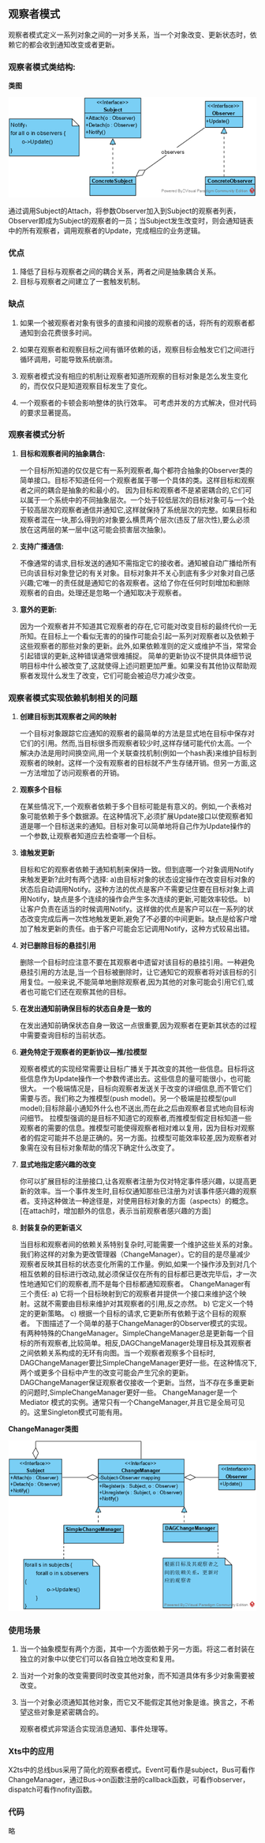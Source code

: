 ## 观察者模式

 观察者模式定义一系列对象之间的一对多关系，当一个对象改变、更新状态时，依赖它的都会收到通知改变或者更新。  



### 观察者模式类结构:

**类图**

![观察者模式类图](./images/observer.png)



通过调用Subject的Attach，将参数Observer加入到Subject的观察者列表，Observer即成为Subject的观察者的一员；当Subject发生改变时，则会通知链表中的所有观察者，调用观察者的Update，完成相应的业务逻辑。



### 优点

1.  降低了目标与观察者之间的耦合关系，两者之间是抽象耦合关系。 
2.  目标与观察者之间建立了一套触发机制。  

### 缺点

1. 如果一个被观察者对象有很多的直接和间接的观察者的话，将所有的观察者都通知到会花费很多时间。

2. 如果在观察者和观察目标之间有循环依赖的话，观察目标会触发它们之间进行循环调用，可能导致系统崩溃。

3. 观察者模式没有相应的机制让观察者知道所观察的目标对象是怎么发生变化的，而仅仅只是知道观察目标发生了变化。 

4.  一个观察者的卡顿会影响整体的执行效率。 可考虑并发的方式解决，但对代码的要求显著提高。



### 观察者模式分析

1. **目标和观察者间的抽象耦合:**  

   一个目标所知道的仅仅是它有一系列观察者,每个都符合抽象的Observer类的简单接口。目标不知道任何一个观察者属于哪一个具体的类。这样目标和观察者之间的耦合是抽象的和最小的。
   因为目标和观察者不是紧密耦合的,它们可以属于一个系统中的不同抽象层次。一个处于较低层次的目标对象可与一个处于较高层次的观察者通信并通知它,这样就保持了系统层次的完整。如果目标和观察者混在一块,那么得到的对象要么横贯两个层次(违反了层次性),要么必须放在这两层的某一层中(这可能会损害层次抽象)。

2. **支持广播通信:** 

   不像通常的请求,目标发送的通知不需指定它的接收者。通知被自动广播给所有已向该目标对象登记的有关对象。目标对象并不关心到底有多少对象对自己感兴趣;它唯一的责任就是通知它的各观察者。这给了你在任何时刻增加和删除观察者的自由。处理还是忽略一个通知取决于观察者。

3. **意外的更新:** 

   因为一个观察者并不知道其它观察者的存在,它可能对改变目标的最终代价一无所知。在目标上一个看似无害的的操作可能会引起一系列对观察者以及依赖于这些观察者的那些对象的更新。此外,如果依赖准则的定义或维护不当，常常会引起错误的更新,这种错误通常很难捕捉。
   简单的更新协议不提供具体细节说明目标中什么被改变了,这就使得上述问题更加严重。如果没有其他协议帮助观察者发现什么发生了改变，它们可能会被迫尽力减少改变。

### 观察者模式实现依赖机制相关的问题
1. **创建目标到其观察者之间的映射**

   一个目标对象跟踪它应通知的观察者的最简单的方法是显式地在目标中保存对它们的引用。然而,当目标很多而观察者较少时,这样存储可能代价太高。一个解决办法是用时间换空间,用一个关联查找机制(例如一个hash表)来维护目标到观察者的映射。这样一个没有观察者的目标就不产生存储开销。但另一方面,这一方法增加了访问观察者的开销。

2. **观察多个目标**

   在某些情况下,一个观察者依赖于多个目标可能是有意义的。例如,一个表格对象可能依赖于多个数据源。在这种情况下,必须扩展Update接口以使观察者知道是哪一个目标送来的通知。目标对象可以简单地将自己作为Update操作的一个参数,让观察者知道应去检查哪一个目标。

3. **谁触发更新**

   目标和它的观察者依赖于通知机制来保持一致。但到底哪一个对象调用Notify来触发更新?此时有两个选择:
   a)由目标对象的状态设定操作在改变目标对象的状态后自动调用Notify。这种方法的优点是客户不需要记住要在目标对象上调用Notify，缺点是多个连续的操作会产生多次连续的更新,可能效率较低。
   b)让客户负责在适当的时候调用Notify。这样做的优点是客户可以在一系列的状态改变完成后再一次性地触发更新,避免了不必要的中间更新。缺点是给客户增加了触发更新的责任。由于客户可能会忘记调用Notify，这种方式较易出错。

4. **对已删除目标的悬挂引用**

   删除一个目标时应注意不要在其观察者中遗留对该目标的悬挂引用。一种避免悬挂引用的方法是,当一个目标被删除时，让它通知它的观察者将对该目标的引用复位。一般来说,不能简单地删除观察者,因为其他的对象可能会引用它们,或者也可能它们还在观察其他的目标。

5. **在发出通知前确保目标的状态自身是一致的**

   在发出通知前确保状态自身一致这一点很重要,因为观察者在更新其状态的过程中需要查询目标的当前状态。

6. **避免特定于观察者的更新协议—推/拉模型**

   观察者模式的实现经常需要让目标广播关于其改变的其他一些信息。目标将这些信息作为Update操作一个参数传递出去。这些信息的量可能很小，也可能很大。
   一个极端情况是，目标向观察者发送关于改变的详细信息,而不管它们需要与否。我们称之为推模型(push model)。另一个极端是拉模型(pull model);目标除最小通知外什么也不送出,而在此之后由观察者显式地向目标询问细节。
   拉模型强调的是目标不知道它的观察者,而推模型假定目标知道一些观察者的需要的信息。推模型可能使得观察者相对难以复用，因为目标对观察者的假定可能并不总是正确的。另一方面。拉模型可能效率较差,因为观察者对象需在没有目标对象帮助的情况下确定什么改变了。

7. **显式地指定感兴趣的改变**

   你可以扩展目标的注册接口,让各观察者注册为仅对特定事件感兴趣，以提高更新的效率。当一个事件发生时,目标仅通知那些已注册为对该事件感兴趣的观察者。支持这种做法一种途径是，对使用目标对象的方面（aspects）的概念。[在attach时，增加额外的信息，表示当前观察者感兴趣的方面]

8. **封装复杂的更新语义**

   当目标和观察者间的依赖关系特别复杂时,可能需要一个维护这些关系的对象。我们称这样的对象为更改管理器（ChangeManager）。它的目的是尽量减少观察者反映其目标的状态变化所需的工作量。例如,如果一个操作涉及到对几个相互依赖的目标进行改动,就必须保证仅在所有的目标都已更改完毕后，才一次性地通知它们的观察者,而不是每个目标都通知观察者。
   ChangeManager有三个责任:
   a) 它将一个目标映射到它的观察者并提供一个接口来维护这个映射。这就不需要由目标来维护对其观察者的引用,反之亦然。
   b) 它定义一个特定的更新策略。
   c) 根据一个目标的请求,它更新所有依赖于这个目标的观察者。
   下图描述了一个简单的基于ChangeManager的Observer模式的实现。有两种特殊的ChangeManager。SimpleChangeManager总是更新每一个目标的所有观察者,比较简单。相反,DAGChangeManager处理目标及其观察者之间依赖关系构成的无环有向图。当一个观察者观察多个目标时, DAGChangeManager要比SimpleChangeManager更好一些。在这种情况下,两个或更多个目标中产生的改变可能会产生冗余的更新。DAGChangeManager保证观察者仅接收一个更新。当然，当不存在多重更新的问题时,SimpleChangeManager更好一些。
   ChangeManager是一个Mediator 模式的实例。通常只有一个ChangeManager,并且它是全局可见的。这里Singleton模式可能有用。

**ChangeManager类图**

![ChangeManager类图](./images/observer_changemanager.png)



### 使用场景

1. 当一个抽象模型有两个方面，其中一个方面依赖于另一方面。将这二者封装在独立的对象中以使它们可以各自独立地改变和复用。

2. 当对一个对象的改变需要同时改变其他对象，而不知道具体有多少对象需要被改变。

3. 当一个对象必须通知其他对象，而它又不能假定其他对象是谁。换言之，不希望这些对象是紧密耦合的。

   观察者模式非常适合实现消息通知、事件处理等。

### Xts中的应用

X2ts中的总线bus采用了简化的观察者模式。Event可看作是subject，Bus可看作ChangeManager，通过Bus->on函数注册的callback函数，可看作observer，dispatch可看作nofity函数。

### 代码

略


